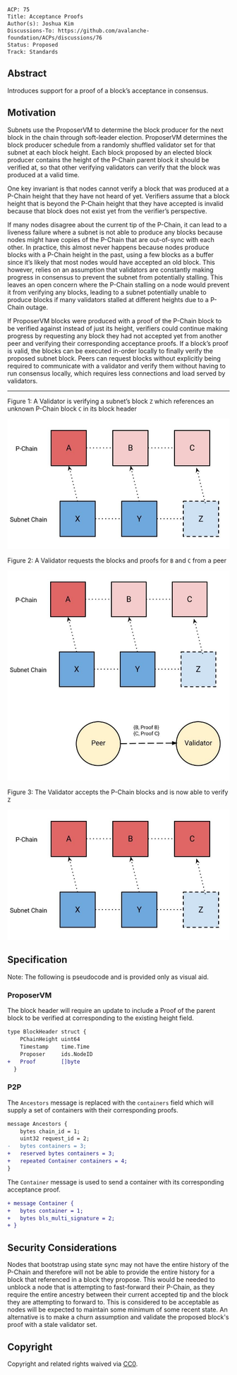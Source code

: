 ```text
ACP: 75
Title: Acceptance Proofs
Author(s): Joshua Kim
Discussions-To: https://github.com/avalanche-foundation/ACPs/discussions/76
Status: Proposed
Track: Standards
```

## Abstract

Introduces support for a proof of a block’s acceptance in consensus.

## Motivation

Subnets use the ProposerVM to determine the block producer for the next block in the chain through soft-leader election. ProposerVM determines the block producer schedule from a randomly shuffled validator set for that subnet at each block height.  Each block proposed by an elected block producer contains the height of the P-Chain parent block it should be verified at, so that other verifying validators can verify that the block was produced at a valid time.

One key invariant is that nodes cannot verify a block that was produced at a P-Chain height that they have not heard of yet. Verifiers assume that a block height that is beyond the P-Chain height that they have accepted is invalid because that block does not exist yet from the verifier’s perspective.

If many nodes disagree about the current tip of the P-Chain, it can lead to a liveness failure where a subnet is not able to produce any blocks because nodes might have copies of the P-Chain that are out-of-sync with each other. In practice, this almost never happens because nodes produce blocks with a P-Chain height in the past, using a few blocks as a buffer since it’s likely that most nodes would have accepted an old block. This however, relies on an assumption that validators are constantly making progress in consensus to prevent the subnet from potentially stalling. This leaves an open concern where the P-Chain stalling on a node would prevent it from verifying any blocks, leading to a subnet potentially unable to produce blocks if many validators stalled at different heights due to a P-Chain outage.

If ProposerVM blocks were produced with a proof of the P-Chain block to be verified against instead of just its height, verifiers could continue making progress by requesting any block they had not accepted yet from another peer and verifying their corresponding acceptance proofs. If a block’s proof is valid, the blocks can be executed in-order locally to finally verify the proposed subnet block. Peers can request blocks without explicitly being required to communicate with a validator and verify them without having to run consensus locally, which requires less connections and load served by validators.

---

Figure 1: A Validator is verifying a subnet’s block `Z` which references an unknown P-Chain block `C` in its block header

![figure 1](./1.jpg)

Figure 2: A Validator requests the blocks and proofs for `B` and `C` from a peer

![figure 2](./2.jpg)

Figure 3: The Validator accepts the P-Chain blocks and is now able to verify `Z`

![figure 3](./3.jpg)

## Specification

Note: The following is pseudocode and is provided only as visual aid.

### ProposerVM

The block header will require an update to include a Proof of the parent block
to be verified at corresponding to the existing height field.

```diff
type BlockHeader struct {
    PChainHeight uint64
    Timestamp    time.Time
    Proposer     ids.NodeID
+   Proof        []byte
  }
```

### P2P

The `Ancestors` message is replaced with the `containers`
field which will supply a set of containers with their corresponding proofs.

```diff
message Ancestors {
    bytes chain_id = 1;
    uint32 request_id = 2;
-   bytes containers = 3;
+   reserved bytes containers = 3;
+   repeated Container containers = 4;
}
```

The `Container` message is used to send a container with its corresponding
acceptance proof.

```diff
+ message Container {
+   bytes container = 1;
+   bytes bls_multi_signature = 2;
+ }
```

## Security Considerations

Nodes that bootstrap using state sync may not have the entire history of the
P-Chain and therefore will not be able to provide the entire history for a block
that referenced in a block they propose. This would be needed to unblock a node that is attempting to fast-forward their P-Chain, as they require the entire ancestry between their current accepted tip and the block they are attempting to forward to. This is considered to be acceptable as
nodes will be expected to maintain some minimum of some recent state. An alternative is to make a churn assumption and validate the proposed block's proof with a stale validator set.

## Copyright

Copyright and related rights waived via [CC0](https://creativecommons.org/publicdomain/zero/1.0/).
